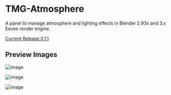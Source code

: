 # TMG-Atmosphere
A panel to manage atmosphere and lighting effects in Blender 2.93x and 3.x Eevee render engine.

[Current Release 0.1.1](https://github.com/Mainman002/TMG-Atmosphere/releases/tag/0.1.1)

## Preview Images
![image](https://user-images.githubusercontent.com/11281480/163914986-5201b118-8fcd-43be-bacb-0be2fc7e19de.png)

![image](https://user-images.githubusercontent.com/11281480/163505930-b720de15-f4f1-43b9-9d09-5b4073e048b9.png)

![image](https://user-images.githubusercontent.com/11281480/163505946-e0ce40dc-cec5-444e-8d1c-311b4e45d789.png)

